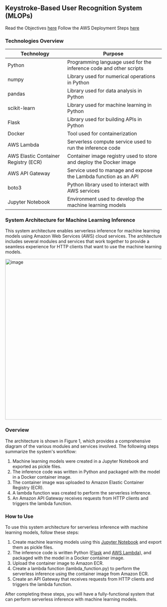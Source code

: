## Keystroke-Based User Recognition System (MLOPs)

Read the Objectives [here](./objectives.md)
Follow the AWS Deployment Steps [here](./cloud_deployment.md)

### Technologies Overview

| Technology | Purpose |
| --- | --- |
| Python | Programming language used for the inference code and other scripts |
| numpy | Library used for numerical operations in Python |
| pandas | Library used for data analysis in Python |
| scikit-learn | Library used for machine learning in Python |
| Flask | Library used for building APIs in Python |
| Docker | Tool used for containerization |
| AWS Lambda | Serverless compute service used to run the inference code |
| AWS Elastic Container Registry (ECR) | Container image registry used to store and deploy the Docker image |
| AWS API Gateway | Service used to manage and expose the Lambda function as an API |
| boto3 | Python library used to interact with AWS services |
| Jupyter Notebook | Environment used to develop the machine learning models |


### System Architecture for Machine Learning Inference

This system architecture enables serverless inference for machine learning models using Amazon Web Services (AWS) cloud services. The architecture includes several modules and services that work together to provide a seamless experience for HTTP clients that want to use the machine learning models.

<img width="517" alt="image" src="https://user-images.githubusercontent.com/94995067/227769215-12e9a465-7818-4e22-9021-2cbbe9d6d928.png">

### Overview
The architecture is shown in Figure 1, which provides a comprehensive diagram of the various modules and services involved. The following steps summarize the system's workflow:

1. Machine learning models were created in a Jupyter Notebook and exported as pickle files.
2. The inference code was written in Python and packaged with the model in a Docker container image.
3. The container image was uploaded to Amazon Elastic Container Registry (ECR).
4. A lambda function was created to perform the serverless inference.
5. An Amazon API Gateway receives requests from HTTP clients and triggers the lambda function.

### How to Use
To use this system architecture for serverless inference with machine learning models, follow these steps:

1. Create machine learning models using this [Jupyter Notebook](./model.ipynb) and export them as pickle files.
2. The inference code is written Python ([Flask](./app.py) and [AWS Lambda](./lambda_function.py)), and packaged with the model in a Docker container image.
4. Upload the container image to Amazon ECR.
5. Create a lambda function (lambda_function.py) to perform the serverless inference using the container image from Amazon ECR.
6. Create an API Gateway that receives requests from HTTP clients and triggers the lambda function.

After completing these steps, you will have a fully-functional system that can perform serverless inference with machine learning models.
